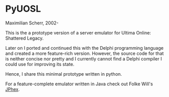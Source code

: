 PyUOSL
===

Maximilian Scherr, 2002-

This is the a prototype version of a server emulator for Ultima Online: Shattered Legacy.

Later on I ported and continued this with the Delphi programming language and created a more feature-rich version.
However, the source code for that is neither concise nor pretty and I currently cannot find a Delphi compiler I could use for improving its state.

Hence, I share this minimal prototype written in python.

For a feature-complete emulator written in Java check out Folke Will's [JPhex](https://code.google.com/p/jphex/).
